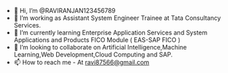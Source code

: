 - 👋 Hi, I’m @RAVIRANJAN123456789
- 👀 I’m working as Assistant System Engineer Trainee at Tata Consultancy Services.
- 🌱 I’m currently learning Enterprise Application Services and System Applications and Products FICO Module ( EAS-SAP FICO )
- 💞️ I’m looking to collaborate on Artificial Intelligence,Machine Learning,Web Development,Cloud Computing and SAP.
- 📫 How to reach me - At ravi87566@gmail.com

<!---
RAVIRANJAN123456789/RAVIRANJAN123456789 is a ✨ special ✨ repository because its `README.md` (this file) appears on your GitHub profile.
You can click the Preview link to take a look at your changes.
--->
